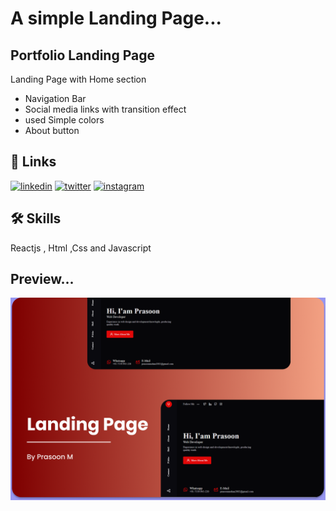 
# A simple Landing Page...
## Portfolio Landing Page

Landing Page with Home section




- Navigation Bar
- Social media links with transition effect
- used Simple colors
- About button


## 🔗 Links

[![linkedin](https://img.shields.io/badge/linkedin-0A66C2?style=for-the-badge&logo=linkedin&logoColor=white)](https://www.linkedin.com/in/prasoon-mohan//)
[![twitter](https://img.shields.io/badge/twitter-1DA1F2?style=for-the-badge&logo=twitter&logoColor=blue)](https://twitter.com/mohan_prasoon)
[![instagram](https://img.shields.io/badge/instagram-1DA1F2?style=for-the-badge&logo=instagram&logoColor=purple)](https://www.instagram.com/web.devofficial/)


## 🛠 Skills
Reactjs , Html ,Css and Javascript 


## Preview...

![Screenshot](./assets/images/Preview.png)

